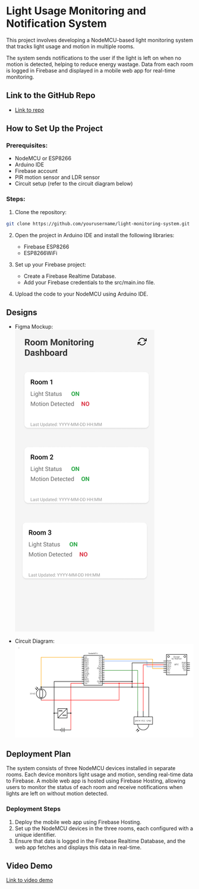 # Light Usage Monitoring and Notification System

This project involves developing a NodeMCU-based light monitoring system that tracks light usage and motion in multiple rooms.

The system sends notifications to the user if the light is left on when no motion is detected, helping to reduce energy wastage. Data from each room is logged in Firebase and displayed in a mobile web app for real-time monitoring.


## Link to the GitHub Repo
- [Link to repo](https://github.com/Adura-Hephzibah/light_monitoring_system.git)


## How to Set Up the Project

### Prerequisites:
- NodeMCU or ESP8266
- Arduino IDE
- Firebase account
- PIR motion sensor and LDR sensor
- Circuit setup (refer to the circuit diagram below)

### Steps:
1. Clone the repository:
```bash
git clone https://github.com/yourusername/light-monitoring-system.git
```

2. Open the project in Arduino IDE and install the following libraries:
    - Firebase ESP8266
    - ESP8266WiFi

3. Set up your Firebase project:
    - Create a Firebase Realtime Database.
    - Add your Firebase credentials to the src/main.ino file.

4. Upload the code to your NodeMCU using Arduino IDE.


## Designs

- Figma Mockup:
    ![Figma Mockups](assests/FRAME%201.jpg)

- Circuit Diagram:
  ![Circuit Diagram](assests/circuit.png)

## Deployment Plan

The system consists of three NodeMCU devices installed in separate rooms. Each device monitors light usage and motion, sending real-time data to Firebase. A mobile web app is hosted using Firebase Hosting, allowing users to monitor the status of each room and receive notifications when lights are left on without motion detected.

### Deployment Steps
1. Deploy the mobile web app using Firebase Hosting.
2. Set up the NodeMCU devices in the three rooms, each configured with a unique identifier.
3. Ensure that data is logged in the Firebase Realtime Database, and the web app fetches and displays this data in real-time.


## Video Demo
[Link to video demo](https://drive.google.com/file/d/1tP4qcQOqwGqdLLtGYvbjYaBl0XFT9Axk/view?usp=sharing)
